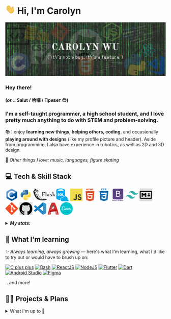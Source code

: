 # <a href="#"><img height="30px" alt="GIF of waving hand" src="assets/handwave.gif"></a> Hi, I'm Carolyn

[![Header image for profile](assets/readme_header.png)](#)

<!-- Contact information row here -->

### Hey there!

#### (*or...* Salut / 哈囉 / Привет 😊)

### I'm a self-taught programmer, a high school student, and I love pretty much anything to do with STEM and problem-solving.

📚 I enjoy **learning new things, helping others, coding**, and occasionally **playing around with designs** (like my profile picture and header). Aside from programming, I also have experience in robotics, as well as 2D and 3D design.

💬 *Other things I love: music, languages, figure skating*

## 💻 Tech & Skill Stack

<code><a href="https://docs.microsoft.com/en-us/cpp/c-language"><img height="40" alt="The C programming language" src="assets/icons/c.svg" title="C"></a></code>
<code><a href="https://www.python.org/"><img height="40" alt="Python" src="assets/icons/python.svg" title="Python"></a></code>
<code><a href="https://flask.palletsprojects.com/en/2.0.x/"><img height="40" alt="The Flask framework" src="assets/icons/flask.svg" title="Flask"></a></code>
<code><a href="https://www.w3schools.com/sql/sql_intro.asp"><img height="40" alt="SQL" src="assets/icons/sql.svg" title="SQL"></a></code>
<code><a href="https://developer.mozilla.org/en-US/docs/Web/JavaScript"><img height="40" alt="JavaScript" src="assets/icons/javascript.svg" title="JavaScript"></a></code>
<code><a href="https://developer.mozilla.org/en-US/docs/Web/HTML"><img height="40" alt="HTML" src="assets/icons/html.svg" title="HTML"></a></code>
<code><a href="https://developer.mozilla.org/en-US/docs/Web/CSS"><img height="40" alt="CSS" src="assets/icons/css.svg" title="CSS"></a></code>
<code><a href="https://getbootstrap.com/"><img height="40" alt="The Bootstrap framework" src="assets/icons/bootstrap.svg" title="Bootstrap"></a></code>
<code><a href="https://tailwindcss.com/"><img height="40" alt="Tailwind CSS framework" src="assets/icons/tailwindcss.svg" title="Tailwind CSS"></a></code>
<code><a href="https://daringfireball.net/projects/markdown/"><img height="40" alt="Markdown" src="assets/icons/markdown.svg" title="Markdown"></a></code>
<code><a href="https://git-scm.com/"><img height="40" alt="Git" src="assets/icons/git.svg" title="Git"></a></code>
<code><a href="https://github.com/"><img height="40" alt="GitHub" src="assets/icons/GitHub-Mark.svg" title="GitHub"></a></code>
<code><a href="https://code.visualstudio.com/"><img height="40" alt="Visual Studio Code" src="assets/icons/vscode.svg" title="VS Code"></a></code>
<code><a href="https://www.autodesk.com/products/autocad/overview"><img height="40" alt="AutoCAD" src="assets/icons/autocad.png" title="AutoCAD"></a></code>
<code><a href="https://www.canva.com"><img height="40" alt="Canva" src="assets/icons/canva.svg" title="Canva"></a></code>

<details>
  <summary><em><strong>My stats:</strong></em></summary><br>
  
  [![My GitHub stats](https://github-readme-stats.vercel.app/api?username=cw118&show_icons=true&count_private=true&include_all_commits=true&custom_title=Carolyn's&nbsp;GitHub&nbsp;Stats&theme=material-palenight)](https://github.com/anuraghazra/github-readme-stats)

  [![My profile views](https://komarev.com/ghpvc/?username=cw118)](https://github.com/antonkomarev/github-profile-views-counter)
  
</details>

## 🌱 What I'm learning

✨ *Always learning, always growing* — here's what I'm learning, what I'd like to try out or would have to brush up on:

[![C plus plus](https://img.shields.io/badge/Code-C++-informational?style=flat&logo=cplusplus&logoColor=white&color=success&logoWidth=18)](https://docs.microsoft.com/en-us/cpp/cpp)
[![Bash](https://img.shields.io/badge/Shell/Scripting-Bash-informational?style=flat&logo=gnubash&logoColor=white&color=089108&logoWidth=18)](https://www.gnu.org/software/bash/)
[![ReactJS](https://img.shields.io/badge/Frontend-ReactJS-informational?style=flat&logo=react&logoColor=white&color=0078d7&logoWidth=18)](https://reactjs.org/)
[![NodeJS](https://img.shields.io/badge/Backend-NodeJS-informational?style=flat&logo=nodedotjs&logoColor=white&color=0078d7&logoWidth=18)](https://nodejs.org/)
[![Flutter](https://img.shields.io/badge/Mobile_apps-Flutter-informational?style=flat&logo=flutter&logoColor=white&color=yellow&logoWidth=18)](https://flutter.dev/)
[![Dart](https://img.shields.io/badge/Code/Mobile-Dart-informational?style=flat&logo=dart&logoColor=white&color=yellow&logoWidth=18)](https://dart.dev/)
[![Android Studio](https://img.shields.io/badge/Mobile/Tool-Android_Studio-informational?style=flat&logo=androidstudio&logoColor=white&color=yellow&logoWidth=18)](https://developer.android.com/studio/intro)
[![Figma](https://img.shields.io/badge/Software-Figma-informational?style=flat&logo=figma&logoColor=white&color=ff69b4&logoWidth=18)](https://www.figma.com/)

...and more!

## 💼🔭 Projects & Plans

<details>
  <summary>What I'm up to 👀</summary>

#### [🎓 QUÉtudes-info: Guide to CEGEP](https://github.com/cw118/quetudesinfo) — my first website and large-scale coding project

*Don't know what a CEGEP is?* [Visit the site to find out 😊](https://cw118.github.io/quetudesinfo/)
- Responsive website made with `HTML, CSS, and JavaScript`, hosted by [![GitHub Pages](https://img.shields.io/badge/GitHub_Pages-informational?style=flat&logo=github&logoColor=white&color=1a1a1a&logoWidth=16)](https://pages.github.com/)
- Independently completed all research, design and code
- Site updates continue as colleges post new information

#### 👩‍💻 Personal website (in-progress) — my first React app

- Now learning `React`, `Vercel`, some `Node` and possibly `Sass` to develop my personal site
- Trying out wireframing and prototyping with `Figma`

#### 📌 Hackathons, open source, coding workshops and challenges...

- Working on my portfolio and fun side projects
- Contributing to the coding community — getting involved in open source
  - I've recently been helping out with **MDN Web Docs** (primarily [translated content](https://github.com/mdn/translated-content) and [English content](https://github.com/mdn/content))
- Picking up new skills, mastering what I know and training my problem-solving/computational logic (have a look at some of my [repositories](https://github.com/cw118?tab=repositories)!)

</details>
